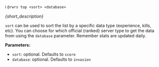 :information_source:️ `@rwrs top <sort> <database>`

_{short_description}_

`sort` can be used to sort the list by a specific data type (experience, kills, etc). You can choose for which official (ranked) server type to get the data from using the `database` parameter. Remember stats are updated daily.

**Parameters:**

- `sort`: optional. Defaults to `score`
- `database`: optional. Defaults to `invasion`